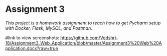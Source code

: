 # Assignment 3
*This project is a homework assignment to teach how to get Pycharm setup with Docker, Flask, MySQL, and Postman.*

#link to view screenshots: https://github.com/Vedshri-18/Assignment3_Web_Application/blob/master/Assignment3%20Web%20Application.docx?raw=true
